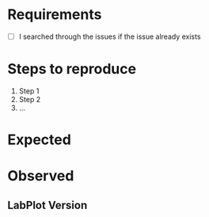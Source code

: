 <!-- This is a comment. They are not shown in the final issue and are only informative. You can remove them or ignore them -->

<!-- IMPORTANT: For feature requests choose the featureRequest template from the template drop down menu just above this text field! -->

Requirements
============

- [ ] I searched through the issues if the issue already exists

Steps to reproduce
==================
1. Step 1
2. Step 2
3. ...

Expected
==================
<!-- Write down what you expect -->


Observed
==================
<!-- Write down what you observed-->


LabPlot Version
------------------
<!-- Add text from the labplot executable between the ``` ``` block below: Help -> About LabPlot -->
```


```
